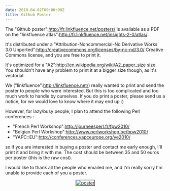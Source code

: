 ```yaml
---
date: 2010-04-02T00:00:00Z
title: Github Poster
---
```


The "Github poster":http://fr.linkfluence.net/posters/ is available as a PDF on the "linkfluence atlas":http://fr.linkfluence.net/insights-2-0/atlas/.

It's distributed under a "Attribution-Noncommercial-No Derivative Works 3.0 Unported":http://creativecommons.org/licenses/by-nc-nd/3.0/ Creative Commons license, and you are free to print it.

It's optimized for a "A2":http://en.wikipedia.org/wiki/A2_paper_size size. You shouldn't have any problem to print it at a bigger size though, as it's vectorial.

We ("linkfluence":http://linkfluence.net/) really wanted to print  and send the poster to people who were interested. But this is too complicated and too much work to handle by ourselves. If you do print a poster, please send us  a notice, for we would love to know where it may end up :)

However, for lazy/busy people, I plan to attend the following Perl conferences :

 * "French Perl Workshop":http://journeesperl.fr/fpw2010/
 * "Belgian Perl Workshop":http://www.perlworkshop.be/bpw2010/
 * "YAPC::EU":http://conferences.yapceurope.org/ye2010/

so if you are interested in buying a poster and contact me early enough, I'll print it and bring it with me. The cost should be between 35 and 50 euros per poster (this is the raw cost).

I would like to thank all the people who emailed me, and I'm really sorry I'm unable to provide each of you a poster.

<center>
<a href="http://fr.linkfluence.net/posters/"><img style="border: 1px solid #000;" src="http://fr.linkfluence.net/wp-content/images/atlas/github_thumb.png" alt="poster" /></a>
</center>
